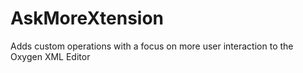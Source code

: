 # AskMoreXtension
Adds custom operations with a focus on more user interaction to the Oxygen XML Editor
